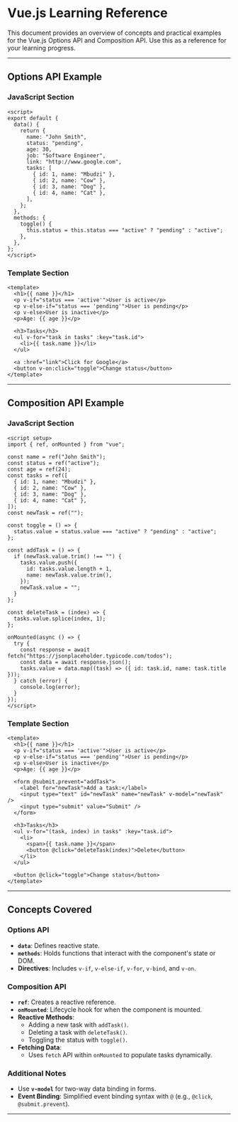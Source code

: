 # Vue.js Learning Reference

This document provides an overview of concepts and practical examples for the Vue.js Options API and Composition API. Use this as a reference for your learning progress.

---

## Options API Example

### JavaScript Section

```vue
<script>
export default {
  data() {
    return {
      name: "John Smith",
      status: "pending",
      age: 30,
      job: "Software Engineer",
      link: "http://www.google.com",
      tasks: [
        { id: 1, name: "Mbudzi" },
        { id: 2, name: "Cow" },
        { id: 3, name: "Dog" },
        { id: 4, name: "Cat" },
      ],
    };
  },
  methods: {
    toggle() {
      this.status = this.status === "active" ? "pending" : "active";
    },
  },
};
</script>
```

### Template Section

```vue
<template>
  <h1>{{ name }}</h1>
  <p v-if="status === 'active'">User is active</p>
  <p v-else-if="status === 'pending'">User is pending</p>
  <p v-else>User is inactive</p>
  <p>Age: {{ age }}</p>

  <h3>Tasks</h3>
  <ul v-for="task in tasks" :key="task.id">
    <li>{{ task.name }}</li>
  </ul>

  <a :href="link">Click for Google</a>
  <button v-on:click="toggle">Change status</button>
</template>
```

---

## Composition API Example

### JavaScript Section

```vue
<script setup>
import { ref, onMounted } from "vue";

const name = ref("John Smith");
const status = ref("active");
const age = ref(24);
const tasks = ref([
  { id: 1, name: "Mbudzi" },
  { id: 2, name: "Cow" },
  { id: 3, name: "Dog" },
  { id: 4, name: "Cat" },
]);
const newTask = ref("");

const toggle = () => {
  status.value = status.value === "active" ? "pending" : "active";
};

const addTask = () => {
  if (newTask.value.trim() !== "") {
    tasks.value.push({
      id: tasks.value.length + 1,
      name: newTask.value.trim(),
    });
    newTask.value = "";
  }
};

const deleteTask = (index) => {
  tasks.value.splice(index, 1);
};

onMounted(async () => {
  try {
    const response = await fetch("https://jsonplaceholder.typicode.com/todos");
    const data = await response.json();
    tasks.value = data.map((task) => ({ id: task.id, name: task.title }));
  } catch (error) {
    console.log(error);
  }
});
</script>
```

### Template Section

```vue
<template>
  <h1>{{ name }}</h1>
  <p v-if="status === 'active'">User is active</p>
  <p v-else-if="status === 'pending'">User is pending</p>
  <p v-else>User is inactive</p>
  <p>Age: {{ age }}</p>

  <form @submit.prevent="addTask">
    <label for="newTask">Add a task:</label>
    <input type="text" id="newTask" name="newTask" v-model="newTask" />
    <input type="submit" value="Submit" />
  </form>

  <h3>Tasks</h3>
  <ul v-for="(task, index) in tasks" :key="task.id">
    <li>
      <span>{{ task.name }}</span>
      <button @click="deleteTask(index)">Delete</button>
    </li>
  </ul>

  <button @click="toggle">Change status</button>
</template>
```

---

## Concepts Covered

### Options API

- **`data`**: Defines reactive state.
- **`methods`**: Holds functions that interact with the component's state or DOM.
- **Directives**: Includes `v-if`, `v-else-if`, `v-for`, `v-bind`, and `v-on`.

### Composition API

- **`ref`**: Creates a reactive reference.
- **`onMounted`**: Lifecycle hook for when the component is mounted.
- **Reactive Methods**:
  - Adding a new task with `addTask()`.
  - Deleting a task with `deleteTask()`.
  - Toggling the status with `toggle()`.
- **Fetching Data**:
  - Uses `fetch` API within `onMounted` to populate tasks dynamically.

### Additional Notes

- Use **`v-model`** for two-way data binding in forms.
- **Event Binding**: Simplified event binding syntax with `@` (e.g., `@click`, `@submit.prevent`).

---

